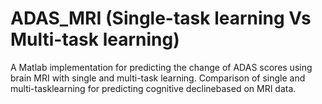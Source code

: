 # ADAS_MRI (Single-task learning Vs Multi-task learning)
A Matlab implementation for predicting the change of ADAS scores using brain MRI with single and multi-task learning. 
Comparison of single and multi-tasklearning for predicting cognitive declinebased on MRI data.
